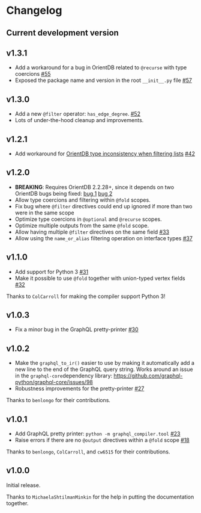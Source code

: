 # Changelog

## Current development version

## v1.3.1

- Add a workaround for a bug in OrientDB related to `@recurse` with type coercions [#55](https://github.com/kensho-technologies/graphql-compiler/pull/55)
- Exposed the package name and version in the root `__init__.py` file [#57](https://github.com/kensho-technologies/graphql-compiler/pull/57)

## v1.3.0

- Add a new `@filter` operator: `has_edge_degree`. [#52](https://github.com/kensho-technologies/graphql-compiler/pull/52)
- Lots of under-the-hood cleanup and improvements.

## v1.2.1

- Add workaround for [OrientDB type inconsistency when filtering lists](https://github.com/orientechnologies/orientdb/issues/7811) [#42](https://github.com/kensho-technologies/graphql-compiler/pull/42)

## v1.2.0

- **BREAKING**: Requires OrientDB 2.2.28+, since it depends on two OrientDB bugs being fixed: [bug 1](https://github.com/orientechnologies/orientdb/issues/7225) [bug 2](https://github.com/orientechnologies/orientdb/issues/7754)
- Allow type coercions and filtering within `@fold` scopes.
- Fix bug where `@filter` directives could end up ignored if more than two were in the same scope
- Optimize type coercions in `@optional` and `@recurse` scopes.
- Optimize multiple outputs from the same `@fold` scope.
- Allow having multiple `@filter` directives on the same field [#33](https://github.com/kensho-technologies/graphql-compiler/pull/33)
- Allow using the `name_or_alias` filtering operation on interface types [#37](https://github.com/kensho-technologies/graphql-compiler/pull/37)

## v1.1.0

- Add support for Python 3 [#31](https://github.com/kensho-technologies/graphql-compiler/pull/31)
- Make it possible to use `@fold` together with union-typed vertex fields [#32](https://github.com/kensho-technologies/graphql-compiler/pull/32)

Thanks to `ColCarroll` for making the compiler support Python 3!

## v1.0.3

- Fix a minor bug in the GraphQL pretty-printer [#30](https://github.com/kensho-technologies/graphql-compiler/pull/30)

## v1.0.2

- Make the `graphql_to_ir()` easier to use by making it automatically add a
  new line to the end of the GraphQL query string. Works around an issue in
  the `graphql-core`dependency library: https://github.com/graphql-python/graphql-core/issues/98
- Robustness improvements for the pretty-printer [#27](https://github.com/kensho-technologies/graphql-compiler/pull/27)

Thanks to `benlongo` for their contributions.

## v1.0.1

- Add GraphQL pretty printer: `python -m graphql_compiler.tool` [#23](https://github.com/kensho-technologies/graphql-compiler/pull/23)
- Raise errors if there are no `@output` directives within a `@fold` scope [#18](https://github.com/kensho-technologies/graphql-compiler/pull/18)

Thanks to `benlongo`, `ColCarroll`, and `cw6515` for their contributions.

## v1.0.0

Initial release.

Thanks to `MichaelaShtilmanMinkin` for the help in putting the documentation together.
